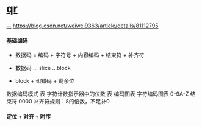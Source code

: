 # [qr](https://blog.csdn.net/ajianyingxiaoqinghan/article/details/78837864)
[](http://www.cnblogs.com/xxaxx/p/3416450.html)
[--](https://github.com/alexeyten/qr-image)
[](https://www.cnblogs.com/sky-heaven/p/6841901.html)
https://blog.csdn.net/weiwei9363/article/details/81112795
[](https://www.thonky.com/qr-code-tutorial/error-correction-table)
#### 基础编码

- 数据码 = 编码 + 字符号 + 内容编码 + 结束符 + 补齐符

- 数据码 ... slice ...block

- block + 纠错码 + 剩余位

数据编码模式 表
字符计数指示器中的位数 表
编码图表
字符编码图表 0-9A-Z
结束符 0000
补齐符规则：8的倍数，不足补0

#### 定位 + 对齐 + 时序

